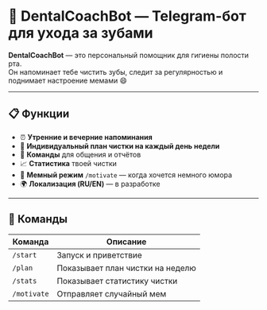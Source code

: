 # 🦷 DentalCoachBot — Telegram-бот для ухода за зубами

**DentalCoachBot** — это персональный помощник для гигиены полости рта.  
Он напоминает тебе чистить зубы, следит за регулярностью и поднимает настроение мемами 😄

---

## 📋 Функции

- ⏰ **Утренние и вечерние напоминания**
- 📅 **Индивидуальный план чистки на каждый день недели**
- 💬 **Команды** для общения и отчётов
- 📈 **Статистика** твоей чистки
- 🧠 **Мемный режим** `/motivate` — когда хочется немного юмора
- 🌍 **Локализация (RU/EN)** — в разработке

---

## 🤖 Команды

| Команда        | Описание                              |
|----------------|----------------------------------------|
| `/start`       | Запуск и приветствие                  |
| `/plan`        | Показывает план чистки на неделю      |
| `/stats`       | Показывает статистику чистки          |
| `/motivate`    | Отправляет случайный мем              |
